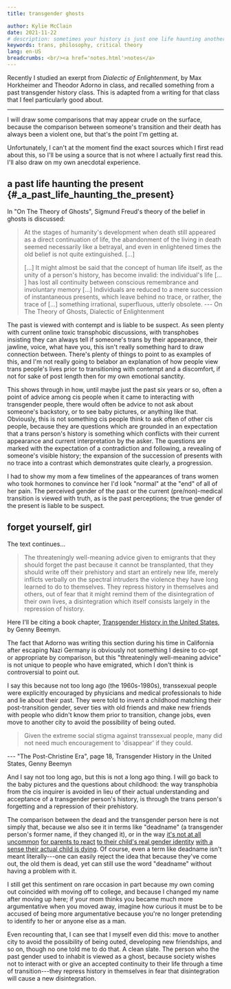```yaml
---
title: transgender ghosts

author: Kylie McClain
date: 2021-11-22
# description: sometimes your history is just one life haunting another
keywords: trans, philosophy, critical theory
lang: en-US
breadcrumbs: <br/><a href='notes.html'>notes</a>
---
```


Recently I studied an exerpt from *Dialectic of Enlightenment*, by Max
Horkheimer and Theodor Adorno in class, and recalled something from a
past transgender history class. This is adapted from a writing for that
class that I feel particularly good about.

------------------------------------------------------------------------

I will draw some comparisons that may appear crude on the surface,
because the comparison between someone's transition and their death has
always been a violent one, but that's the point I'm getting at.

Unfortunately, I can't at the moment find the exact sources which I
first read about this, so I'll be using a source that is not where I
actually first read this. I'll also draw on my own anecdotal experience.

## a past life haunting the present {#_a_past_life_haunting_the_present}

In \"On The Theory of Ghosts\", Sigmund Freud's theory of the belief in
ghosts is discussed:

> At the stages of humanity's development when death still appeared as a
> direct continuation of life, the abandonment of the living in death
> seemed necessarily like a betrayal, and even in enlightened times the
> old belief is not quite extinguished. \[...​\]
>
> \[...​\] It might almost be said that the concept of human life itself,
> as the unity of a person's history, has become invalid: the
> individual's life \[...​\] has lost all continuity between conscious
> remembrance and involuntary memory \[...​\] Individuals are reduced to
> a mere succession of instantaneous presents, which leave behind no
> trace, or rather, the trace of \[...​\] something irrational,
> superfluous, utterly obsolete.
--- On The Theory of Ghosts, Dialectic of Enlightenment

The past is viewed with contempt and is liable to be suspect. As seen
plenty with current online toxic transphobic discussions, with
transphobes insisting they can always tell if someone's trans by their
appearance, their jawline, voice, what have you, this isn't really
something hard to draw connection between. There's plenty of things to
point to as examples of this, and I'm not really going to belabor an
explanation of how people view trans people's lives prior to
transitioning with contempt and a discomfort, if not for sake of post
length then for my own emotional sanctity.

This shows through in how, until maybe just the past six years or so,
often a point of advice among cis people when it came to interacting
with transgender people, there would often be advice to not ask about
someone's backstory, or to see baby pictures, or anything like that.
Obviously, this is not something cis people think to ask often of other
cis people, because they are questions which are grounded in an
expectation that a trans person's history is something which conflicts
with their current appearance and current interpretation by the asker.
The questions are marked with the expectation of a contradiction and
following, a revealing of someone's visible history; the expansion of
the succession of presents with no trace into a contrast which
demonstrates quite clearly, a progression.

I had to show my mom a few timelines of the appearances of trans women
who took hormones to convince her I'd look \"normal\" at the \"end\" of
all of her pain. The perceived gender of the past or the current
(pre/non)-medical transition is viewed with truth, as is the past
perceptions; the true gender of the present is liable to be suspect.

## forget yourself, girl

The text continues...​

> The threateningly well-meaning advice given to emigrants that they
> should forget the past because it cannot be transplanted, that they
> should write off their prehistory and start an entirely new life,
> merely inflicts verbally on the spectral intruders the violence they
> have long learned to do to themselves. They repress history in
> themselves and others, out of fear that it might remind them of the
> disintegration of their own lives, a disintegration which itself
> consists largely in the repression of history.

Here I'll be citing a book chapter, [Transgender History in the United
States](https://www.umass.edu/stonewall/sites/default/files/Infoforandabout/transpeople/genny_beemyn_transgender_history_in_the_united_states.pdf),
by Genny Beemyn.

The fact that Adorno was writing this section during his time in
California after escaping Nazi Germany is obviously not something I
desire to co-opt or appropriate by comparison, but this \"threateningly
well-meaning advice\" is not unique to people who have emigrated, which
I don't think is controversial to point out.

I say this because not too long ago (the 1960s-1980s), transsexual
people were explicitly encouraged by physicians and medical
professionals to hide and lie about their past. They were told to invent
a childhood matching their post-transition gender, sever ties with old
friends and make new friends with people who didn't know them prior to
transition, change jobs, even move to another city to avoid the
possibility of being outed.

> Given the extreme social stigma against transsexual people, many did
> not need much encouragement to \'disappear\' if they could.

--- \"The Post-Christine Era\", page 18, Transgender History in the
United States, Genny Beemyn

And I say not too long ago, but this is not a long ago thing. I will go
back to the baby pictures and the questions about childhood: the way
transphobia from the cis inquirer is avoided in lieu of their actual
understanding and acceptance of a transgender person's history, is
through the trans person's forgetting and a repression of their
prehistory.

The comparison between the dead and the transgender person here is not
simply that, because we also see it in terms like \"deadname\" (a
transgender person's former name, if they changed it), or in the way
[it's not at all
uncommon](https://www.nytimes.com/2019/10/18/opinion/sunday/gender-transition-death-grief.html)
[for parents to
react](https://www.theatlantic.com/family/archive/2020/07/i-love-my-trans-daughter-but-im-still-struggling/613786/)
[to their child's real gender
identity](https://www.justplainbeth.com/you-can-grieve-and-support-your-child/)
[with a sense their actual child is
dying](https://www.sciendo.com/article/10.2478/genst-2020-0011). Of
course, even a term like deadname isn't meant literally---​one can easily
reject the idea that because they've come out, the old them is dead, yet
can still use the word \"deadname\" without having a problem with it.

I still get this sentiment on rare occasion in part because my own
coming out coincided with moving off to college, and because I changed
my name after moving up here; if your mom thinks you became much more
argumentative when you moved away, imagine how curious it must be to be
accused of being more argumentative because you're no longer pretending
to identify to her or anyone else as a man.

Even recounting that, I can see that I myself even did this: move to
another city to avoid the possibility of being outed, developing new
friendships, and so on, though no one told me to do that. A clean slate.
The person who the past gender used to inhabit is viewed as a ghost,
because society wishes not to interact with or give an accepted
continuity to their life through a time of transition---​they repress
history in themselves in fear that disintegration will cause a new
disintegration.
